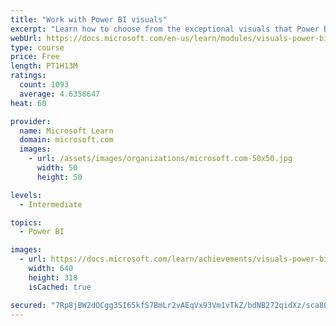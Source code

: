 ```yaml
---
title: "Work with Power BI visuals"
excerpt: "Learn how to choose from the exceptional visuals that Power BI makes available to you. Formatting visuals will direct the user’s attention to exactly where you want it, while helping to make the visual easier to read and interpret. You will also learn about how to use key performance indicators (KPIs)."
webUrl: https://docs.microsoft.com/en-us/learn/modules/visuals-power-bi/
type: course
price: Free
length: PT1H13M
ratings:
  count: 1093
  average: 4.6358647
heat: 60

provider:
  name: Microsoft Learn
  domain: microsoft.com
  images:
    - url: /assets/images/organizations/microsoft.com-50x50.jpg
      width: 50
      height: 50

levels:
  - Intermediate

topics:
  - Power BI

images:
  - url: https://docs.microsoft.com/learn/achievements/visuals-power-bi-social.png
    width: 640
    height: 318
    isCached: true

secured: "7Rp8jBW2dOCgg3SI65kfS7BmLr2vAEqVx93Vm1vTkZ/bdNB272qidXz/sca8OwwiFGaVQPFUwdQd5RSWepCoSneWuiG1u0k/FmieGexVTUL02So0cIUz0og36n9nICOZBlqnZCCebMDJbF5iXm6AIkdJ0L024/+3ZiYMl2xMYgqXImIdVjC2OL3bWcbQ6kdcNPBE9/gOgbDFVdIgz5na1IDcal3as76RkFnY5NOMEaN6tkMJ5UEmvjUBSrYnRcOySVVkgzco4s/+PcnWdXv6y6X56yLW1GWmkKdeODKA1U8UKCGGNq4VcKv/cS2IuTeMyOxonmPZQBYXNVp4AmXniq4qsbAg8g51y8S1rtSjLqv7O7cWae9qNhm9bsh+mkaey5kHzNCYuHzjKHufgfqwCdKpdxDsrYC8E/rJBsX3xD4=;5vFeSgRunzOTdiHjqtLt5Q=="
---
```



